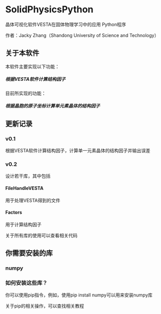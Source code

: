 # SolidPhysicsPython
晶体可视化软件VESTA在固体物理学习中的应用 Python程序

作者：Jacky Zhang（Shandong University of Science and Technology）
## 关于本软件
本软件主要实现以下功能：
##### 根据VESTA软件计算结构因子

目前所实现的功能：
##### 根据晶胞的原子坐标计算单元素晶体的结构因子

## 更新记录
### v0.1
根据VESTA软件计算结构因子，计算单一元素晶体的结构因子并输出误差

### v0.2
设计若干库，其中包括
#### FileHandleVESTA
用于处理VESTA得到的文件
#### Factors
用于计算结构因子

关于所有库的使用可以查看相关代码

## 你需要安装的库
### numpy

### 如何安装这些库？
你可以使用pip指令，例如，使用pip install numpy可以用来安装numpy库

关于pip的相关操作，可以查找相关教程
